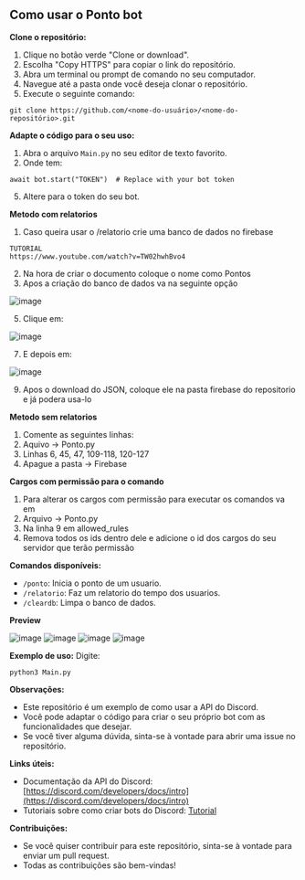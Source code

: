 ## Como usar o Ponto bot

**Clone o repositório:**

1. Clique no botão verde "Clone or download".
2. Escolha "Copy HTTPS" para copiar o link do repositório.
3. Abra um terminal ou prompt de comando no seu computador.
4. Navegue até a pasta onde você deseja clonar o repositório.
5. Execute o seguinte comando:

```
git clone https://github.com/<nome-do-usuário>/<nome-do-repositório>.git
```

**Adapte o código para o seu uso:**

1. Abra o arquivo `Main.py` no seu editor de texto favorito.
2. Onde tem:
```
await bot.start("TOKEN")  # Replace with your bot token
```
5. Altere para o token do seu bot.
   
**Metodo com relatorios**
1. Caso queira usar o /relatorio crie uma banco de dados no firebase
```
TUTORIAL
https://www.youtube.com/watch?v=TW02hwhBvo4
```
2. Na hora de criar o documento coloque o nome como Pontos
3. Apos a criação do banco de dados va na seguinte opção

![image](https://github.com/GabrielKKKJJ/Ponto-discord-Bot/assets/123528138/850266cc-22d1-42c2-aabf-8196978061da)

5. Clique em:

![image](https://github.com/GabrielKKKJJ/Ponto-discord-Bot/assets/123528138/524bf876-461c-4c8b-9aa8-9d47edaa2cb3)

7. E depois em:
   
![image](https://github.com/GabrielKKKJJ/Ponto-discord-Bot/assets/123528138/dc27898d-fe45-4fad-a28a-024c27d752f2)

9. Apos o download do JSON, coloque ele na pasta firebase do repositorio e já podera usa-lo

**Metodo sem relatorios**
1. Comente as seguintes linhas:
2. Aquivo -> Ponto.py
3. Linhas 6, 45, 47, 109-118, 120-127
4. Apague a pasta -> Firebase

**Cargos com permissão para o comando**
1. Para alterar os cargos com permissão para executar os comandos va em
2. Arquivo -> Ponto.py
3. Na linha 9 em allowed_rules
4. Remova todos os ids dentro dele e adicione o id dos cargos do seu servidor que terão permissão

**Comandos disponíveis:**

* `/ponto`: Inicia o ponto de um usuario.
* `/relatorio`: Faz um relatorio do tempo dos usuarios.
* `/cleardb`: Limpa o banco de dados.

**Preview**

![image](https://github.com/GabrielKKKJJ/Ponto-discord-Bot/assets/123528138/7e99876d-ea4e-4f16-8c3e-fb75f1353f0f)
![image](https://github.com/GabrielKKKJJ/Ponto-discord-Bot/assets/123528138/1b2f74d2-6e2c-4f76-b260-7f060db468a9)
![image](https://github.com/GabrielKKKJJ/Ponto-discord-Bot/assets/123528138/97bfeeee-865b-4edd-a252-6b04155db73b)
![image](https://github.com/GabrielKKKJJ/Ponto-discord-Bot/assets/123528138/f0cf6278-b26b-4eb8-a43b-a1ce7f0da788)


**Exemplo de uso:**
Digite:
```
python3 Main.py
```

**Observações:**

* Este repositório é um exemplo de como usar a API do Discord.
* Você pode adaptar o código para criar o seu próprio bot com as funcionalidades que desejar.
* Se você tiver alguma dúvida, sinta-se à vontade para abrir uma issue no repositório.

**Links úteis:**

* Documentação da API do Discord: [https://discord.com/developers/docs/intro](https://discord.com/developers/docs/intro)
* Tutoriais sobre como criar bots do Discord: [Tutorial](https://www.youtube.com/watch?v=4-aVu1_w18Y&list=PL9-YiBpH1Ne7NJlG9wGsEee24koLc8JTT)

**Contribuições:**

* Se você quiser contribuir para este repositório, sinta-se à vontade para enviar um pull request.
* Todas as contribuições são bem-vindas!

